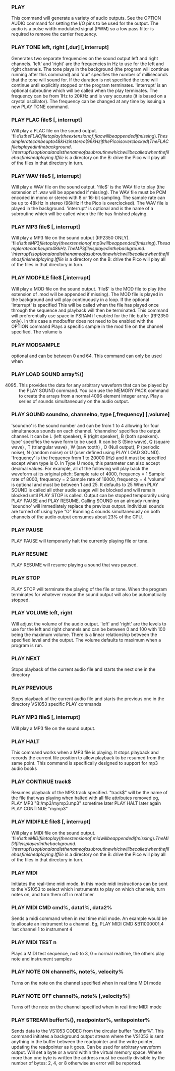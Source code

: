 

### PLAY

 This command will generate a variety of audio outputs. See the OPTION AUDIO command for setting the I/O pins to be used for the output. The audio is a pulse width modulated signal (PWM) so a low pass filter is required to remove the carrier frequency.

### PLAY TONE left, right [,dur] [,interrupt]

 Generates two separate frequencies on the sound output left and right channels. 'left' and 'right' are the frequencies in Hz to use for the left and right channels. The tone plays in the background (the program will continue running after this command) and 'dur' specifies the number of milliseconds that the tone will sound for. If the duration is not specified the tone will continue until explicitly stopped or the program terminates. 'interrupt' is an optional subroutine which will be called when the play terminates. The frequency can be from 1Hz to 20KHz and is very accurate (it is based on a crystal oscillator). The frequency can be changed at any time by issuing a new PLAY TONE command.

### PLAY FLAC file$ [, interrupt]

 Will play a FLAC file on the sound output. 'file$' is the FLAC file to play (the extension of .flac will be appended if missing). The sample rate can be up to 48kHz in stereo (96kHz if the Pico is overclocked) The FLAC file is played in the background. 'interrupt' is optional and is the name of a subroutine which will be called when the file has finished playing. If file$ is a directory on the B: drive the Pico will play all of the files in that directory in turn.

### PLAY WAV file$ [, interrupt]

 Will play a WAV file on the sound output. 'file$' is the WAV file to play (the extension of .wav will be appended if missing). The WAV file must be PCM encoded in mono or stereo with 8 or 16-bit sampling. The sample rate can be up to 48kHz in stereo (96kHz if the Pico is overclocked). The WAV file is played in the background. 'interrupt' is optional and is the name of a subroutine which will be called when the file has finished playing.

### PLAY MP3 file$ [, interrupt]

 Will play a MP3 file on the sound output (RP2350 ONLY). 'file$' is the MP3file to play (the extension of .mp3 will be appended if missing). The sample rate can be up to 48kHz. The MP3 file is played in the background. 'interrupt' is optional and is the name of a subroutine which will be called when the file has finished playing. If file$ is a directory on the B: drive the Pico will play all of the files in that directory in turn.

### PLAY MODFILE file$ [,interrupt]

 Will play a MOD file on the sound output. 'file$' is the MOD file to play (the extension of .mod will be appended if missing). The MOD file is played in the background and will play continuously in a loop. If the optional 'interrupt' is specified This will be called when the file has played once through the sequence and playback will then be terminated. This command will preferentially use space in PSRAM if enabled for the file buffer (RP2350 only). In this case a modbuffer does not need to be enabled with the OPTION command Plays a specific sample in the mod file on the channel specified. The volume is

### PLAY MODSAMPLE

 optional and can be between 0 and 64. This command can only be used when

### PLAY LOAD SOUND array%()

 4095. This provides the data for any arbitrary waveform that can be played by the PLAY SOUND command. You can use the MEMORY PACK command to create the arrays from a normal 4096 element integer array. Play a series of sounds simultaneously on the audio output.

### PLAY SOUND soundno, channelno, type [,frequency] [,volume]

 'soundno' is the sound number and can be from 1 to 4 allowing for four simultaneous sounds on each channel. 'channelno' specifies the output channel. It can be L (left speaker), R (right speaker), B (both speakers). type' specifies the wave form to be used. It can be S (Sine wave), Q (square wave) , T (triangular wave) , W (saw tooth) , O (Null output), P (periodic noise), N (random noise) or U (user defined using PLAY LOAD SOUND). 'frequency' is the frequency from 1 to 20000 (Hz) and it must be specified except when type is O. In Type U mode, this parameter can also accept decimal values. For example, all of the following will play back the waveform at its original pitch: Sample rate of 4000, frequency = 1 Sample rate of 8000, frequency = 2 Sample rate of 16000, frequency = 4 'volume' is optional and must be between 1 and 25. It defaults to 25 When PLAY SOUND is called all other audio usage will be blocked and will remain blocked until PLAY STOP is called. Output can be stopped temporarily using PLAY PAUSE and PLAY RESUME. Calling SOUND on an already running 'soundno' will immediately replace the previous output. Individual sounds are turned off using type “O” Running 4 sounds simultaneously on both channels of the audio output consumes about 23% of the CPU.

### PLAY PAUSE

 PLAY PAUSE will temporarily halt the currently playing file or tone.

### PLAY RESUME

 PLAY RESUME will resume playing a sound that was paused.

### PLAY STOP

 PLAY STOP will terminate the playing of the file or tone. When the program terminates for whatever reason the sound output will also be automatically stopped.

### PLAY VOLUME left, right

 Will adjust the volume of the audio output. 'left' and 'right' are the levels to use for the left and right channels and can be between 0 and 100 with 100 being the maximum volume. There is a linear relationship between the specified level and the output. The volume defaults to maximum when a program is run.

### PLAY NEXT

 Stops playback of the current audio file and starts the next one in the directory

### PLAY PREVIOUS

 Stops playback of the current audio file and starts the previous one in the directory VS1053 specific PLAY commands

### PLAY MP3 file$ [, interrupt]

 Will play a MP3 file on the sound output.

### PLAY HALT

 This command works when a MP3 file is playing. It stops playback and records the current file position to allow playback to be resumed from the same point. This command is specifically designed to support for mp3 audio books

### PLAY CONTINUE track$

 Resumes playback of the MP3 track specified. "track$" will be the name of the file that was playing when halted with all file attributes removed eg, PLAY MP3 "B:/mp3/mymp3.mp3" sometime later PLAY HALT later again PLAY CONTINUE "mymp3"

### PLAY MIDIFILE file$ [, interrupt]

 Will play a MIDI file on the sound output. 'file$' is the MIDI file to play (the extension of .mid will be appended if missing). The MIDI file is played in the background. 'interrupt' is optional and is the name of a subroutine which will be called when the file has finished playing. If file$ is a directory on the B: drive the Pico will play all of the files in that directory in turn.

### PLAY MIDI

 Initiates the real-time midi mode. In this mode midi instructions can be sent to the VS1053 to select which instruments to play on which channels, turn notes on, and turn them off in real timer

### PLAY MIDI CMD cmd%, data1%, data2%

 Sends a midi command when in real time midi mode. An example would be to allocate an instrument to a channel. Eg, PLAY MIDI CMD &B11000001,4 ‘set channel 1 to instrument 4

### PLAY MIDI TEST n

 Plays a MIDI test sequence, n=0 to 3, 0 = normal realtime, the others play note and instrument samples

### PLAY NOTE ON channel%, note%, velocity%

 Turns on the note on the channel specified when in real time MIDI mode

### PLAY NOTE OFF channel%, note% [,velocity%]

 Turns off the note on the channel specified when in real time MIDI mode

### PLAY STREAM buffer%(), readpointer%, writepointer%

 Sends data to the VS1053 CODEC from the circular buffer “buffer%”. This command initiates a background output stream where the VS1053 is sent anything in the buffer between the readpointer and the write pointer, updating the readpointer as it goes. Can be used for arbitrary waveform output. Will set a byte or a word within the virtual memory space. Where more than one byte is written the address must be exactly divisible by the number of bytes: 2, 4, or 8 otherwise an error will be reported.